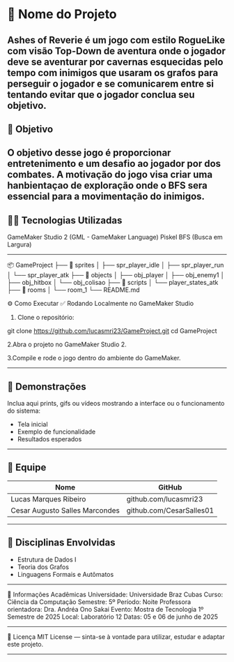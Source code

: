 # 🚀 Nome do Projeto

Ashes of Reverie é um jogo com estilo RogueLike com visão Top-Down de aventura onde o jogador deve se aventurar por cavernas esquecidas pelo tempo com inimigos 
que usaram os grafos para perseguir o jogador e se comunicarem entre si tentando evitar que o jogador conclua seu objetivo.  
---

## 🎯 Objetivo

O objetivo desse jogo é proporcionar entretenimento e um desafio ao jogador por dos combates. A motivação do jogo visa criar uma hanbientaçao de exploração
onde o BFS sera essencial para a movimentação do inimigos.
---

## 👨‍💻 Tecnologias Utilizadas


GameMaker Studio 2 (GML - GameMaker Language)
Piskel
BFS (Busca em Largura)

---

📦 GameProject
├── 📁 sprites
│   ├── spr_player_idle
│   ├── spr_player_run
│   └── spr_player_atk
├── 📁 objects
│   ├── obj_player
│   ├── obj_enemy1
│   ├── obj_hitbox
│   └── obj_colisao
├── 📁 scripts
│   └── player_states_atk
├── 📁 rooms
│   └── room_1
└── README.md


⚙️ Como Executar
✅ Rodando Localmente no GameMaker Studio
1. Clone o repositório:

git clone https://github.com/lucasmri23/GameProject.git
cd GameProject

2.Abra o projeto no GameMaker Studio 2.

3.Compile e rode o jogo dentro do ambiente do GameMaker.

---

## 📸 Demonstrações

Inclua aqui prints, gifs ou vídeos mostrando a interface ou o funcionamento do sistema:

- Tela inicial
- Exemplo de funcionalidade
- Resultados esperados

---

## 👥 Equipe

| Nome | GitHub |
|------|--------|
| Lucas Marques Ribeiro | github.com/lucasmri23 |
| Cesar Augusto Salles Marcondes | github.com/CesarSalles01 |

---

## 🧠 Disciplinas Envolvidas

- Estrutura de Dados I
- Teoria dos Grafos
- Linguagens Formais e Autômatos

---
🏫 Informações Acadêmicas
Universidade: Universidade Braz Cubas
Curso: Ciência da Computação
Semestre: 5º
Período: Noite
Professora orientadora: Dra. Andréa Ono Sakai
Evento: Mostra de Tecnologia 1º Semestre de 2025
Local: Laboratório 12
Datas: 05 e 06 de junho de 2025

---

📄 Licença
MIT License — sinta-se à vontade para utilizar, estudar e adaptar este projeto.

---
